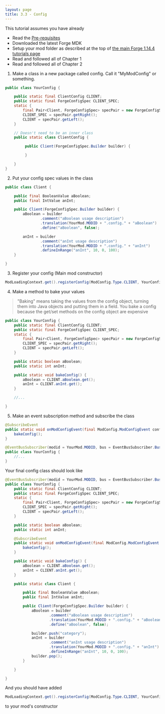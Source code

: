 ```yaml
---
layout: page
title: 3.3 - Config
---
```

This tutorial assumes you have already
- Read the [Pre-requisites](/tutorials/Pre-requisites)
- Downloaded the latest Forge MDK
- Setup your mod folder as described at the top of [the main Forge 1.14.4 tutorials page](/tutorials/1.14.4/forge/)
- Read and followed all of Chapter 1
- Read and followed all of Chapter 2

1. Make a class in a new package called config. Call it "MyModConfig" or something.  
```java
public class YourConfig {

	public static final ClientConfig CLIENT;
	public static final ForgeConfigSpec CLIENT_SPEC;
	static {
		final Pair<Client, ForgeConfigSpec> specPair = new ForgeConfigSpec.Builder().configure(ClientConfig::new);
		CLIENT_SPEC = specPair.getRight();
		CLIENT = specPair.getLeft();
	}

	// Doesn't need to be an inner class
	public static class ClientConfig {

		 public Client(ForgeConfigSpec.Builder builder) {

		 }

	}
}
```
2. Put your config spec values in the class
```java
public class Client {

    public final BooleanValue aBoolean;
    public final IntValue anInt;

    public Client(ForgeConfigSpec.Builder builder) {
        aBoolean = builder
                .comment("aBoolean usage description")
                .translation(YourMod.MODID + ".config." + "aBoolean")
                .define("aBoolean", false);

        anInt = builder
                .comment("anInt usage description")
                .translation(YourMod.MODID + ".config." + "anInt")
                .defineInRange("anInt", 10, 0, 100);
    }

}
```
3. Register your config (Main mod constructor)
```java
ModLoadingContext.get().registerConfig(ModConfig.Type.CLIENT, YourConfig.CLIENT_SPEC);
```
4. Make a method to bake your values  
> "Baking" means taking the values from the config object, turning them into Java objects and putting them in a field.
> You bake a config because the get/set methods on the config object are expensive
```java
public class YourConfig {
	public static final ClientConfig CLIENT;
	public static final ForgeConfigSpec CLIENT_SPEC;
	static {
		final Pair<Client, ForgeConfigSpec> specPair = new ForgeConfigSpec.Builder().configure(ClientConfig::new);
		CLIENT_SPEC = specPair.getRight();
		CLIENT = specPair.getLeft();
	}

    public static boolean aBoolean;
    public static int anInt;

    public static void bakeConfig() {
        aBoolean = CLIENT.aBoolean.get();
        anInt = CLIENT.anInt.get();
    }

    //...

}
```
5. Make an event subscription method and subscribe the class
```java
@SubscribeEvent
public static void onModConfigEvent(final ModConfig.ModConfigEvent configEvent) {
    bakeConfig();
}
```
```java
@EventBusSubscriber(modid = YourMod.MODID, bus = EventBusSubscriber.Bus.MOD)
public class YourConfig {
	//...
}
```

Your final config class should look like
```java
@EventBusSubscriber(modid = YourMod.MODID, bus = EventBusSubscriber.Bus.MOD)
public class YourConfig {
	public static final ClientConfig CLIENT;
	public static final ForgeConfigSpec CLIENT_SPEC;
	static {
		final Pair<Client, ForgeConfigSpec> specPair = new ForgeConfigSpec.Builder().configure(ClientConfig::new);
		CLIENT_SPEC = specPair.getRight();
		CLIENT = specPair.getLeft();
	}

    public static boolean aBoolean;
    public static int anInt;

    @SubscribeEvent
	public static void onModConfigEvent(final ModConfig.ModConfigEvent configEvent) {
	    bakeConfig();
	}

    public static void bakeConfig() {
        aBoolean = CLIENT.aBoolean.get();
        anInt = CLIENT.anInt.get();
    }

    public static class Client {

	    public final BooleanValue aBoolean;
	    public final IntValue anInt;

	    public Client(ForgeConfigSpec.Builder builder) {
	        aBoolean = builder
	                .comment("aBoolean usage description")
	                .translation(YourMod.MODID + ".config." + "aBoolean")
	                .define("aBoolean", false);

	        builder.push("category");
	        anInt = builder
	                .comment("anInt usage description")
	                .translation(YourMod.MODID + ".config." + "anInt")
	                .defineInRange("anInt", 10, 0, 100);
	        builder.pop();
	    }

	}

}
```
And you should have added
```java
ModLoadingContext.get().registerConfig(ModConfig.Type.CLIENT, YourConfig.CLIENT_SPEC);
```
to your mod's constructor
